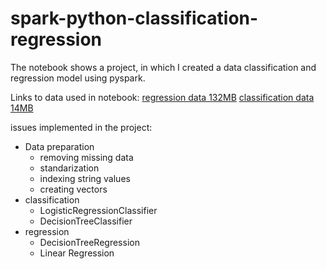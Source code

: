 # spark-python-classification-regression

The notebook shows a project, in which I created a data classification and regression model using pyspark.

Links to data used in notebook:
[regression data 132MB](https://archive.ics.uci.edu/ml/datasets/Individual+household+electric+power+consumption)
[classification data 14MB](https://www.kaggle.com/datasets/jsphyg/weather-dataset-rattle-package)



issues implemented in the project:

- Data preparation
  - removing missing data
  - standarization
  - indexing string values
  - creating vectors
- classification
  - LogisticRegressionClassifier
  - DecisionTreeClassifier
- regression
  - DecisionTreeRegression
  - Linear Regression
